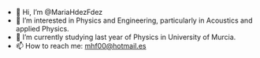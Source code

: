 - 👋 Hi, I’m @MariaHdezFdez
- 👀 I’m interested in Physics and Engineering, particularly in Acoustics and applied Physics.
- 🌱 I’m currently studying last year of Physics in University of Murcia.
- 📫 How to reach me: mhf00@hotmail.es

<!---
MariaHdezFdez/MariaHdezFdez is a ✨ special ✨ repository because its `README.md` (this file) appears on your GitHub profile.
You can click the Preview link to take a look at your changes.
--->
